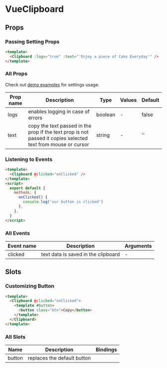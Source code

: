 # VueClipboard

## Props

### Passing Setting Props

```html
<template>
  <Clipboard :logs="true" :text="'Enjoy a piece of Cake Everyday'" />
</template>
```

### All Props

Check out [demo examples](https://codeeshop-oc.github.io/vue-clipboard/) for settings usage.

| Prop name        | Description                                                                                                                                                                      | Type    | Values                | Default      |
| ---------------- | -------------------------------------------------------------------------------------------------------------------------------------------------------------------------------- | ------- | --------------------- | ------------ |
| logs             | enables logging in case of errors                    | boolean | -                     | false        |
| text             | copy the text passed in the prop if the text prop is not passed it copies selected text from mouse or cursor                           | string  | -                     | ''           |

### Listening to Events

```html
<template>
  <Clipboard @clicked="onClicked" />
</template>
<script>
  export default {
    methods: {
      onClicked() {
        console.log('our button is clicked')
      },
    },
  }
</script>
```

### All Events

| Event name    | Description                         | Arguments                                  |
| ------------- | ----------------------------------- | ------------------------------------------ |
| clicked       | text data is saved in the clipboard | -                                          |

## Slots

### Customizing Button

```html
<template>
  <Clipboard @clicked="onClicked">
    <template #button>
      <button class="btn">Copy</button>
    </template>
  </Clipboard>
</template>
```

### All Slots

| Name         | Description                           | Bindings                                     |
| ------------ | ------------------------------------- | -------------------------------------------- |
| button       | replaces the default button           |                                              |

